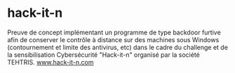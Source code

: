 # hack-it-n
Preuve de concept implémentant un programme de type backdoor furtive
afin de conserver le contrôle à distance sur des machines sous Windows
(contournement et limite des antivirus, etc) dans le cadre du challenge
et de la sensibilisation Cybersécurité "Hack-it-n" organisé par la
société TEHTRIS.
www.hack-it-n.com
